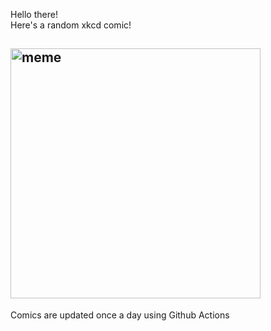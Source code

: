 Hello there! <br>Here's a random xkcd comic!<br>
## <img src="https://imgs.xkcd.com/comics/famous_duos.png" alt="meme" width="400"/><br>
Comics are updated once a day using Github Actions